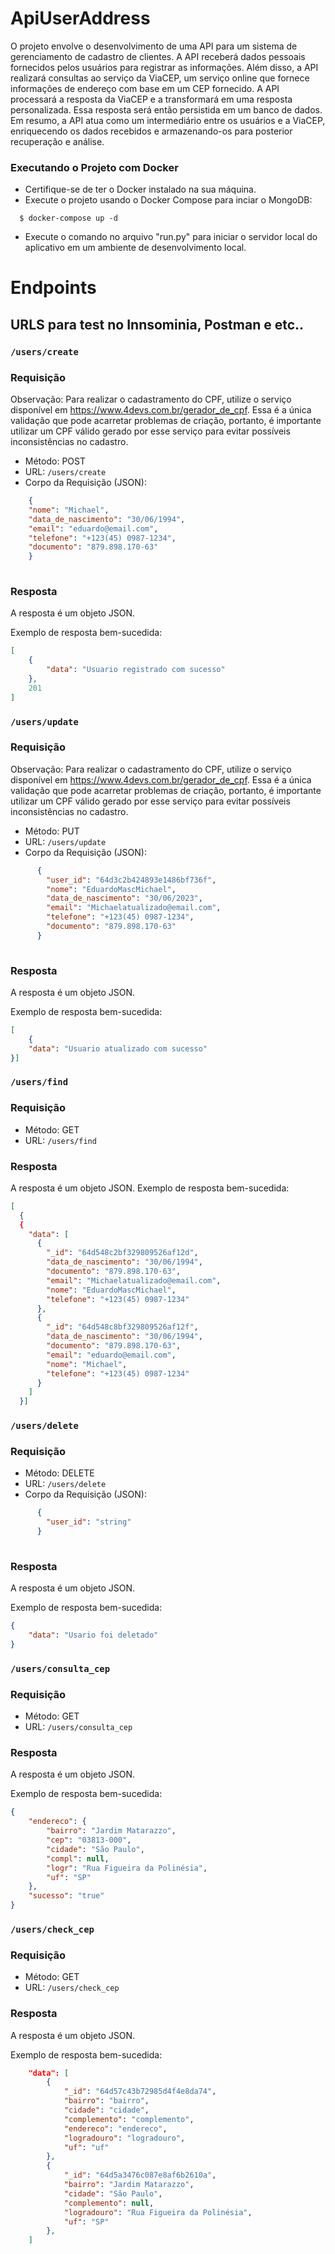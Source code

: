 # ApiUserAddress  
O projeto envolve o desenvolvimento de uma API para um sistema de gerenciamento de cadastro de clientes. 
A API receberá dados pessoais fornecidos pelos usuários para registrar as informações. 
Além disso, a API realizará consultas ao serviço da ViaCEP, um serviço online que fornece informações de endereço com base em um CEP fornecido. 
A API processará a resposta da ViaCEP e a transformará em uma resposta personalizada. Essa resposta será então persistida em um banco de dados. 
Em resumo, a API atua como um intermediário entre os usuários e a ViaCEP, enriquecendo os dados recebidos e armazenando-os para posterior recuperação e análise.

### Executando o Projeto com Docker
  * Certifique-se de ter o Docker instalado na sua máquina.
  * Execute o projeto usando o Docker Compose para inciar o MongoDB:
  ```shell
    $ docker-compose up -d
  ```
  * Execute o comando no arquivo "run.py" para iniciar o servidor local do aplicativo em um ambiente de desenvolvimento local.
  
# Endpoints

## URLS para test no Innsominia, Postman e etc..


### `/users/create`
### Requisição
Observação: Para realizar o cadastramento do CPF, utilize o serviço disponível em https://www.4devs.com.br/gerador_de_cpf. Essa é a única validação que pode acarretar problemas de criação, portanto, é importante utilizar um CPF válido gerado por esse serviço para evitar possíveis inconsistências no cadastro.
- Método: POST
- URL: `/users/create`
- Corpo da Requisição (JSON):
```json
    {
    "nome": "Michael",
    "data_de_nascimento": "30/06/1994",
    "email": "eduardo@email.com",
    "telefone": "+123(45) 0987-1234",
    "documento": "879.898.170-63"
    }
	
```
### Resposta

A resposta é um objeto JSON.

Exemplo de resposta bem-sucedida:
```json
[
	{
		"data": "Usuario registrado com sucesso"
	},
	201
]
```

### `/users/update`
### Requisição
Observação: Para realizar o cadastramento do CPF, utilize o serviço disponível em https://www.4devs.com.br/gerador_de_cpf. Essa é a única validação que pode acarretar problemas de criação, portanto, é importante utilizar um CPF válido gerado por esse serviço para evitar possíveis inconsistências no cadastro.
- Método: PUT
- URL: `/users/update`
- Corpo da Requisição (JSON):
```json
      {
        "user_id": "64d3c2b424893e1486bf736f",	
        "nome": "EduardoMascMichael",
        "data_de_nascimento": "30/06/2023",
        "email": "Michaelatualizado@email.com",
        "telefone": "+123(45) 0987-1234",
        "documento": "879.898.170-63"
      }
        
```
### Resposta

A resposta é um objeto JSON.

Exemplo de resposta bem-sucedida:
```json
[
	{
	"data": "Usuario atualizado com sucesso"
}]
```

### `/users/find`
### Requisição
- Método: GET
- URL: `/users/find`
### Resposta

A resposta é um objeto JSON.
Exemplo de resposta bem-sucedida:
```json
[
  {
  {
    "data": [
      {
        "_id": "64d548c2bf329809526af12d",
        "data_de_nascimento": "30/06/1994",
        "documento": "879.898.170-63",
        "email": "Michaelatualizado@email.com",
        "nome": "EduardoMascMichael",
        "telefone": "+123(45) 0987-1234"
      },
      {
        "_id": "64d548c8bf329809526af12f",
        "data_de_nascimento": "30/06/1994",
        "documento": "879.898.170-63",
        "email": "eduardo@email.com",
        "nome": "Michael",
        "telefone": "+123(45) 0987-1234"
      }
    ]
  }]
```

### `/users/delete`
### Requisição
- Método: DELETE
- URL: `/users/delete`
- Corpo da Requisição (JSON):
```json
      {
        "user_id": "string"
      }
        
```
### Resposta

A resposta é um objeto JSON.

Exemplo de resposta bem-sucedida:
```json
{
	"data": "Usario foi deletado"
}
```

### `/users/consulta_cep`
### Requisição
- Método: GET
- URL: `/users/consulta_cep`
### Resposta

A resposta é um objeto JSON.

Exemplo de resposta bem-sucedida:
```json
{
	"endereco": {
		"bairro": "Jardim Matarazzo",
		"cep": "03813-000",
		"cidade": "São Paulo",
		"compl": null,
		"logr": "Rua Figueira da Polinésia",
		"uf": "SP"
	},
	"sucesso": "true"
}
```

### `/users/check_cep`
### Requisição
- Método: GET
- URL: `/users/check_cep`
### Resposta

A resposta é um objeto JSON.

Exemplo de resposta bem-sucedida:
```json
	"data": [
		{
			"_id": "64d57c43b72985d4f4e8da74",
			"bairro": "bairro",
			"cidade": "cidade",
			"complemento": "complemento",
			"endereco": "endereco",
			"logradouro": "logradouro",
			"uf": "uf"
		},
		{
			"_id": "64d5a3476c087e8af6b2610a",
			"bairro": "Jardim Matarazzo",
			"cidade": "São Paulo",
			"complemento": null,
			"logradouro": "Rua Figueira da Polinésia",
			"uf": "SP"
		},
	]

```
